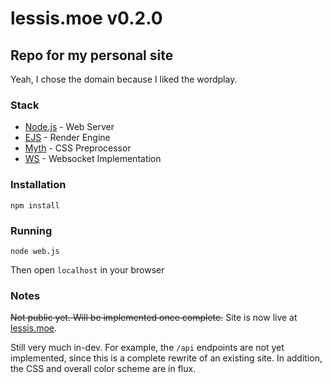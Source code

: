 # lessis.moe v0.2.0
## Repo for my personal site

Yeah, I chose the domain because I liked the wordplay.

### Stack
- [Node.js](https://nodejs.org/) - Web Server
- [EJS](http://ejs.co/) - Render Engine
- [Myth](http://www.myth.io/) - CSS Preprocessor
- [WS](https://websockets.github.io/ws/) - Websocket Implementation

### Installation

`npm install`

### Running

`node web.js`

Then open `localhost` in your browser

### Notes

~~Not public yet. Will be implemented once complete.~~ Site is now live at [lessis.moe](http://lessis.moe/).

Still very much in-dev. For example, the `/api` endpoints are not yet implemented, 
since this is a complete rewrite of an existing site. In addition, the CSS and
overall color scheme are in flux.
